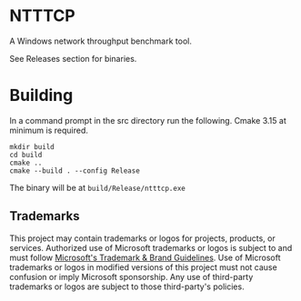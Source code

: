 # NTTTCP

A Windows network throughput benchmark tool.

See Releases section for binaries.

# Building

In a command prompt in the src directory run the following. Cmake 3.15 at minimum is required.

```
mkdir build
cd build
cmake ..
cmake --build . --config Release
```

The binary will be at `build/Release/ntttcp.exe`

## Trademarks

This project may contain trademarks or logos for projects, products, or services. Authorized use of Microsoft 
trademarks or logos is subject to and must follow 
[Microsoft's Trademark & Brand Guidelines](https://www.microsoft.com/en-us/legal/intellectualproperty/trademarks/usage/general).
Use of Microsoft trademarks or logos in modified versions of this project must not cause confusion or imply Microsoft sponsorship.
Any use of third-party trademarks or logos are subject to those third-party's policies.
